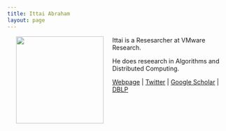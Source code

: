 ```yaml
---
title: Ittai Abraham
layout: page
---
```


<img align="left" width="200" height="200" src="../img/ittai.jpg" hspace="20"> 

Ittai is a Resesarcher at VMware Research.

He does reseearch in Algorithms and Distributed Computing.

[Webpage](https://research.vmware.com/researchers/ittai-abraham) \| [Twitter](https://twitter.com/ittaia) \| [Google Scholar](https://scholar.google.com/citations?user=VRR8fGoAAAAJ&hl=en) \| [DBLP](https://dblp.uni-trier.de/pers/hd/a/Abraham:Ittai)
